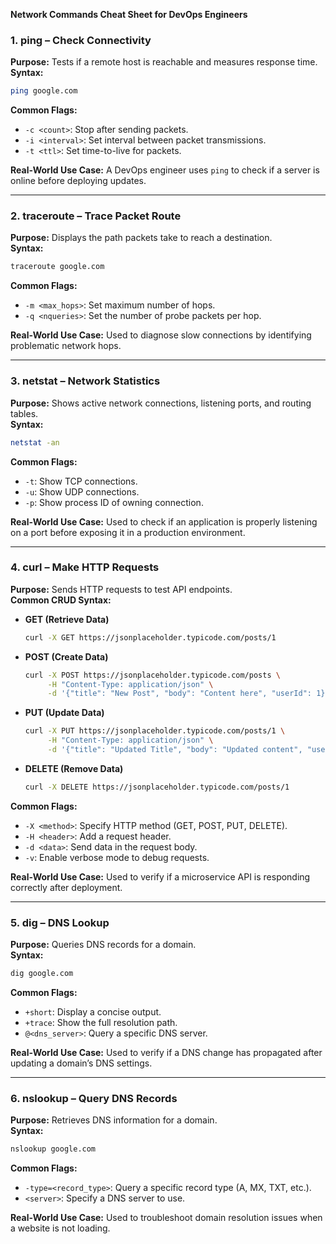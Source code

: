 **Network Commands Cheat Sheet for DevOps Engineers**

### 1. **ping** – Check Connectivity

**Purpose:** Tests if a remote host is reachable and measures response time.  
**Syntax:**

```sh
ping google.com
```

**Common Flags:**

- `-c <count>`: Stop after sending <count> packets.
- `-i <interval>`: Set interval between packet transmissions.
- `-t <ttl>`: Set time-to-live for packets.

**Real-World Use Case:**
A DevOps engineer uses `ping` to check if a server is online before deploying updates.

---

### 2. **traceroute** – Trace Packet Route

**Purpose:** Displays the path packets take to reach a destination.  
**Syntax:**

```sh
traceroute google.com
```

**Common Flags:**

- `-m <max_hops>`: Set maximum number of hops.
- `-q <nqueries>`: Set the number of probe packets per hop.

**Real-World Use Case:**
Used to diagnose slow connections by identifying problematic network hops.

---

### 3. **netstat** – Network Statistics

**Purpose:** Shows active network connections, listening ports, and routing tables.  
**Syntax:**

```sh
netstat -an
```

**Common Flags:**

- `-t`: Show TCP connections.
- `-u`: Show UDP connections.
- `-p`: Show process ID of owning connection.

**Real-World Use Case:**
Used to check if an application is properly listening on a port before exposing it in a production environment.

---

### 4. **curl** – Make HTTP Requests

**Purpose:** Sends HTTP requests to test API endpoints.  
**Common CRUD Syntax:**

- **GET (Retrieve Data)**
  ```sh
  curl -X GET https://jsonplaceholder.typicode.com/posts/1
  ```
- **POST (Create Data)**
  ```sh
  curl -X POST https://jsonplaceholder.typicode.com/posts \
       -H "Content-Type: application/json" \
       -d '{"title": "New Post", "body": "Content here", "userId": 1}'
  ```
- **PUT (Update Data)**
  ```sh
  curl -X PUT https://jsonplaceholder.typicode.com/posts/1 \
       -H "Content-Type: application/json" \
       -d '{"title": "Updated Title", "body": "Updated content", "userId": 1}'
  ```
- **DELETE (Remove Data)**
  ```sh
  curl -X DELETE https://jsonplaceholder.typicode.com/posts/1
  ```

**Common Flags:**

- `-X <method>`: Specify HTTP method (GET, POST, PUT, DELETE).
- `-H <header>`: Add a request header.
- `-d <data>`: Send data in the request body.
- `-v`: Enable verbose mode to debug requests.

**Real-World Use Case:**
Used to verify if a microservice API is responding correctly after deployment.

---

### 5. **dig** – DNS Lookup

**Purpose:** Queries DNS records for a domain.  
**Syntax:**

```sh
dig google.com
```

**Common Flags:**

- `+short`: Display a concise output.
- `+trace`: Show the full resolution path.
- `@<dns_server>`: Query a specific DNS server.

**Real-World Use Case:**
Used to verify if a DNS change has propagated after updating a domain’s DNS settings.

---

### 6. **nslookup** – Query DNS Records

**Purpose:** Retrieves DNS information for a domain.  
**Syntax:**

```sh
nslookup google.com
```

**Common Flags:**

- `-type=<record_type>`: Query a specific record type (A, MX, TXT, etc.).
- `<server>`: Specify a DNS server to use.

**Real-World Use Case:**
Used to troubleshoot domain resolution issues when a website is not loading.
